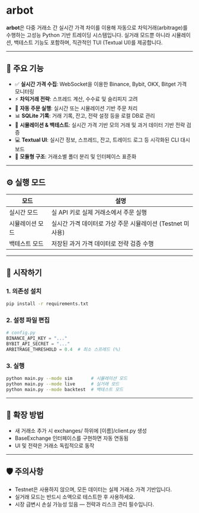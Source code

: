 # arbot

**arbot**은 다중 거래소 간 실시간 가격 차이를 이용해 자동으로 차익거래(arbitrage)를 수행하는 고성능 Python 기반 트레이딩 시스템입니다. 실거래 모드뿐 아니라 시뮬레이션, 백테스트 기능도 포함하며, 직관적인 TUI (Textual UI)를 제공합니다.

---

## 🧠 주요 기능

- ✅ **실시간 가격 수집**: WebSocket을 이용한 Binance, Bybit, OKX, Bitget 가격 모니터링
- ⚡ **차익거래 전략**: 스프레드 계산, 수수료 및 슬리피지 고려
- 🤖 **자동 주문 실행**: 실시간 또는 시뮬레이션 기반 주문 처리
- 📊 **SQLite 기록**: 거래 기록, 잔고, 전략 설정 등을 로컬 DB로 관리
- 🧪 **시뮬레이션 & 백테스트**: 실시간 가격 기반 모의 거래 및 과거 데이터 기반 전략 검증
- 💻 **Textual UI**: 실시간 정보, 스프레드, 잔고, 트레이드 로그 등 시각화된 CLI 대시보드
- 🧱 **모듈형 구조**: 거래소별 폴더 분리 및 인터페이스 표준화

---

## ⚙️ 실행 모드

| 모드 | 설명 |
|------|------|
| 실시간 모드 | 실 API 키로 실제 거래소에서 주문 실행 |
| 시뮬레이션 모드 | 실시간 가격 데이터로 가상 주문 시뮬레이션 (Testnet 미사용) |
| 백테스트 모드 | 저장된 과거 가격 데이터로 전략 검증 수행 |

---

## 🏁 시작하기

### 1. 의존성 설치

```bash
pip install -r requirements.txt
```

### 2. 설정 파일 편집
```python
# config.py
BINANCE_API_KEY = "..."
BYBIT_API_SECRET = "..."
ARBITRAGE_THRESHOLD = 0.4  # 최소 스프레드 (%)
```

### 3. 실행
```bash
python main.py --mode sim       # 시뮬레이션 모드
python main.py --mode live      # 실거래 모드
python main.py --mode backtest  # 백테스트 모드
```

---
## 🧩 확장 방법
- 새 거래소 추가 시 exchanges/ 하위에 [이름]/client.py 생성
- BaseExchange 인터페이스를 구현하면 자동 연동됨
- UI 및 전략은 거래소 독립적으로 동작

---
## 🛡️ 주의사항
- Testnet은 사용하지 않으며, 모든 데이터는 실제 거래소 가격 기반입니다.
- 실거래 모드는 반드시 소액으로 테스트한 후 사용하세요.
- 시장 급변시 손실 가능성 있음 — 전략과 리스크 관리 필수입니다.
